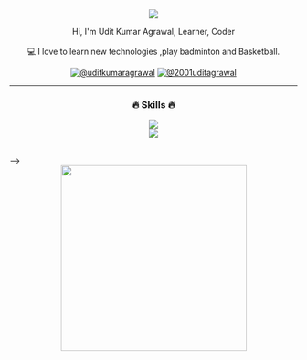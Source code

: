 
<div align="center">
     <a href="https://github.com/uditagrawal08">
        <img src="https://readme-typing-svg.herokuapp.com/?lines=Hi+There!+👋;+I'm+Udit+Kumar+Agrawal!;&center=true&size=30">
     </a>
</div>
<p align="center">
  Hi, I'm Udit Kumar Agrawal, Learner, Coder
  <br>
<!--   <br>
  🎓 Completed my masters degree from <a href="https://www.daiict.ac.in/"> DAIICT.</a> -->
  <br>
  💻 I love to learn new technologies ,play badminton and Basketball.
<!--   <br>
  🧑‍💼 I’m currently working as MERN stack developer at <a href="https://www.codezeros.com/"> CODEZEROS </a>
  <br> -->
</p>
<div align="center">
<p align="center">
  
  [![@uditkumaragrawal](https://img.shields.io/badge/linkedin-%230077B5.svg?style=for-the-badge&logo=linkedin&logoColor=white)](https://www.linkedin.com/in/uditkumaragrawal/) [![@2001uditagrawal](https://img.shields.io/badge/Gmail-D14836?style=for-the-badge&logo=gmail&logoColor=white)](mailto:2001uditagrawal.com) 
 </p>

</div>
<hr>
<h3 align="center">🔥 Skills 🔥</h2>
<!-- ## <img src="https://media2.giphy.com/media/QssGEmpkyEOhBCb7e1/giphy.gif?cid=ecf05e47a0n3gi1bfqntqmob8g9aid1oyj2wr3ds3mg700bl&rid=giphy.gif" width ="25"><b align="center"> Skills</b>
<br> -->
<p align="center">
  <a href="https://github.com/uditagrawal08">
    <img src="https://skillicons.dev/icons?i=c,java,python,html,css,javascript,git,github" /><br>
    <img src="https://skillicons.dev/icons?i=vscode" />

  </a>
</p>
<br>
        
<!-- <div align="center">
  <h4>🐍 Snake eating my contribution 🐍</h2>
    <a href="https://github.com/AnimeshKumarRai">
  <img alt="snake eating my contribution" src="https://github.com/AnimeshKumarRai/AnimeshKumarRai/blob/output/github-contribution-grid-snake.svg">
    </a>
  <br>
  <br>
  <br>
</div>
<hr>
<!-- <h3 align="center">🔥  🔥</h2> -->
<!-- <br>
<h2 align="center">⚡ Stats ⚡</h2>
<br>
<p align=center>
  <div align=center>
    <a href="https://github.com/uditagrawal08" title="">
      <img align="left" width=390 src="https://github-readme-streak-stats.herokuapp.com/?user=AnimeshKumarRai&theme=react&border=61dafb&hide_border=true" alt="zumrudu-anka" />
    </a>
    <a href="https://github.com/AnimeshKumarRai" title="">
      <img align="right" width=390 src="https://github-readme-stats.vercel.app/api?username=AnimeshKumarRai&show_icons=true&theme=react&border_color=61dafb&hide_border=true" />
    </a>
  </div>
  <br><br><br><br><br><br><br><br><br> --> -->
  <div align=center>
    <a href="https://github.com/uditagrawal08">
      <img width=325 align="center" src="https://github-readme-stats.vercel.app/api/top-langs/?username=uditagrawal08&hide=c%23,powershell,Mathematica,Ruby,Objective-C,Objective-C%2b%2b,Cuda&title_color=61dafb&text_color=ffffff&icon_color=61dafb&bg_color=20232a&langs_count=8&layout=compact&border_color=61dafb&hide_border=true" />
    </a>
  </div>
<!--   <br>
  <br>
  <br>
  <img src="https://activity-graph.herokuapp.com/graph?username=AnimesKumarRai&theme=react-dark&bg_color=20232a&hide_border=true" width="100%"/>
</p>

<hr> -->
<!--
**uditagrawal08/uditagrawal08** is a ✨ _special_ ✨ repository because its `README.md` (this file) appears on your GitHub profile.

Here are some ideas to get you started:

- 🔭 I’m currently working on ...
- 🌱 I’m currently learning ...
- 👯 I’m looking to collaborate on ...
- 🤔 I’m looking for help with ...
- 💬 Ask me about ...
- 📫 How to reach me: ...
- 😄 Pronouns: ...
- ⚡ Fun fact: ...
-->
